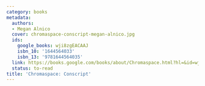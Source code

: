 ```yaml
---
category: books
metadata:
  authors:
  - Megan Alnico
  cover: chromaspace-conscript-megan-alnico.jpg
  ids:
    google_books: wji8zgEACAAJ
    isbn_10: '1644564033'
    isbn_13: '9781644564035'
  link: https://books.google.com/books/about/Chromaspace.html?hl=&id=wji8zgEACAAJ
  status: to-read
title: 'Chromaspace: Conscript'
---
```

